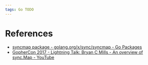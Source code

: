 ```yaml
---
tags: Go TODO
---
```


# References

- [syncmap package - golang.org/x/sync/syncmap - Go Packages](https://pkg.go.dev/golang.org/x/sync/syncmap)
- [GopherCon 2017 - Lightning Talk: Bryan C Mills - An overview of sync.Map - YouTube](https://youtu.be/C1EtfDnsdDs?si=IGqEevsxCv965BqY)
